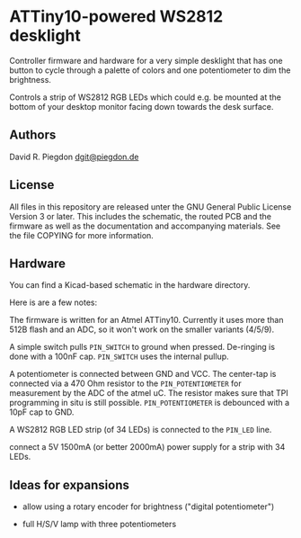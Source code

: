 <!-- vim: fo=a tw=80 colorcolumn=80 syntax=markdown :
-->

ATTiny10-powered WS2812 desklight
=================================

Controller firmware and hardware for a very simple desklight that has
one button to cycle through a palette of colors
and one potentiometer to dim the brightness.

Controls a strip of WS2812 RGB LEDs which could e.g. be mounted at the bottom
of your desktop monitor facing down towards the desk surface.


Authors
-------

David R. Piegdon <dgit@piegdon.de>


License
-------

All files in this repository are released unter the GNU General Public License
Version 3 or later. This includes the schematic, the routed PCB and the firmware
as well as the documentation and accompanying materials. See the file COPYING
for more information.


Hardware
--------

You can find a Kicad-based schematic in the hardware directory.

Here is are a few notes:

The firmware is written for an Atmel ATTiny10.
Currently it uses more than 512B flash and an ADC, so it won't work on the
smaller variants (4/5/9).

A simple switch pulls `PIN_SWITCH` to ground when pressed. De-ringing is done
with a 100nF cap. `PIN_SWITCH` uses the internal pullup.

A potentiometer is connected between GND and VCC. The center-tap is connected
via a 470 Ohm resistor to the `PIN_POTENTIOMETER` for measurement by the ADC of
the atmel uC. The resistor makes sure that TPI programming in situ is still
possible. `PIN_POTENTIOMETER` is debounced with a 10pF cap to GND.

A WS2812 RGB LED strip (of 34 LEDs) is connected to the `PIN_LED` line.

connect a 5V 1500mA (or better 2000mA) power supply for a strip with 34 LEDs.


Ideas for expansions
--------------------

* allow using a rotary encoder for brightness ("digital potentiometer")

* full H/S/V lamp with three potentiometers


